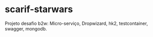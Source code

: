 # scarif-starwars
Projeto desafio b2w: Micro-serviço, Dropwizard, hk2, testcontainer, swagger, mongodb.
